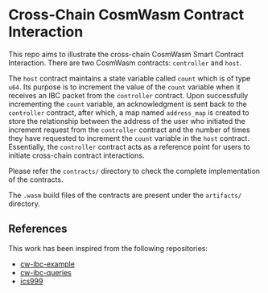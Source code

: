 # Cross-Chain CosmWasm Contract Interaction

This repo aims to illustrate the cross-chain CosmWasm Smart Contract Interaction. There are two CosmWasm contracts: `controller` and `host`.

The `host` contract maintains a state variable called `count` which is of type `u64`. Its purpose is to increment the value of the `count` variable when it receives an IBC packet from the `controller` contract. Upon successfully incrementing the `count` variable, an acknowledgment is sent back to the `controller` contract, after which, a map named `address_map` is created to store the relationship between the address of the user who initiated the increment request from the `controller` contract and the number of times they have requested to increment the `count` variable in the `host` contract. Essentially, the `controller` contract acts as a reference point for users to initiate cross-chain contract interactions.

Please refer the `contracts/` directory to check the complete implementation of the contracts.

The `.wasm` build files of the contracts are present under the `artifacts/` directory.

## References

This work has been inspired from the following repositories:

- [cw-ibc-example](https://github.com/0xekez/cw-ibc-example)
- [cw-ibc-queries](https://github.com/JakeHartnell/cw-ibc-queries)
- [ics999](https://github.com/larry0x/ics999)
